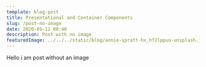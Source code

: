 ```yaml
---
template: blog-post
title: Presentational and Container Components
slug: /post-no-image
date: 2020-05-11 08:40
description: Post with no image
featuredImage: ../../../static/blog/annie-spratt-hx_hf2lppuu-unsplash.jpg
---
```


Hello i am post without an image
